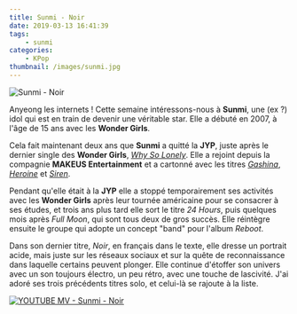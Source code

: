 ```yaml
---
title: Sunmi - Noir
date: 2019-03-13 16:41:39
tags:
    - sunmi
categories:
    - KPop
thumbnail: /images/sunmi.jpg
---
```


![Sunmi - Noir](/images/sunmi.jpg)

Anyeong  les internets ! Cette semaine intéressons-nous à **Sunmi**, une (ex ?) idol  qui est en train de devenir une véritable star. Elle a débuté en 2007, à  l'âge de 15 ans avec les **Wonder Girls**.

Cela  fait maintenant deux ans que **Sunmi** a quitté la **JYP**, juste après le  dernier single des **Wonder Girls**, [*Why So Lonely*](https://www.youtube.com/watch?v=PYGODWJgR-c). Elle a rejoint depuis la  compagnie **MAKEUS Entertainment** et a cartonné avec les titres [*Gashina*](https://www.youtube.com/watch?v=ur0hCdne2-s),  [*Heroine*](https://www.youtube.com/watch?v=F4qfN5UeFvQ) et [*Siren*](https://www.youtube.com/watch?v=TNWMZIf7eSg).

Pendant  qu'elle était à la **JYP** elle a stoppé temporairement ses activités avec  les **Wonder Girls** après leur tournée américaine pour se consacrer à ses  études, et trois ans plus tard elle sort le titre *24 Hours*,  puis quelques mois après *Full Moon*, qui sont tous deux de gros succès.  Elle réintègre ensuite le groupe qui adopte un concept "band" pour  l'album *Reboot*.

Dans  son dernier titre, *Noir*, en français dans le texte, elle dresse un  portrait acide, mais juste sur les réseaux sociaux et sur la quête de  reconnaissance dans laquelle certains peuvent plonger. Elle continue  d'étoffer son univers avec un son toujours électro, un peu rétro, avec  une touche de lascivité. J'ai adoré ses trois précédents titres solo, et  celui-là se rajoute à la liste.

[![YOUTUBE MV - Sunmi - Noir](https://img.youtube.com/vi/CNeNwplE_aw/0.jpg)](https://www.youtube.com/watch?v=CNeNwplE_aw)
